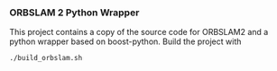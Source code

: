 ### ORBSLAM 2  Python Wrapper

This project contains a copy of the source code for ORBSLAM2 and a python wrapper based on boost-python.
Build the project with

	./build_orbslam.sh
